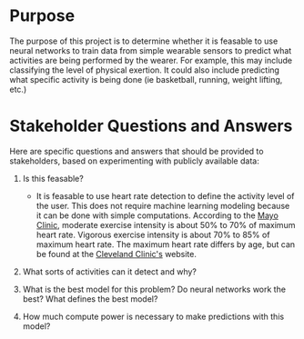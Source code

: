 # Purpose
The purpose of this project is to determine whether it is feasable to use neural networks to train data from simple wearable sensors to predict what activities are being performed by the wearer. For example, this may include classifying the level of physical exertion. It could also include predicting what specific activity is being done (ie basketball, running, weight lifting, etc.)

# Stakeholder Questions and Answers
Here are specific questions and answers that should be provided to stakeholders, based on experimenting with publicly available data:
1. Is this feasable?
    - It is feasable to use heart rate detection to define the activity level of the user. This does not require machine learning modeling because it can be done with simple computations. According to the [Mayo Clinic](https://www.mayoclinic.org/healthy-lifestyle/fitness/in-depth/exercise-intensity/art-20046887), moderate exercise intensity is about 50% to 70% of maximum heart rate. Vigorous exercise intensity is about 70% to 85% of maximum heart rate. The maximum heart rate differs by age, but can be found at the [Cleveland Clinic's](https://health.clevelandclinic.org/exercise-heart-rate-zones-explained/) website.

2. What sorts of activities can it detect and why?

3. What is the best model for this problem? Do neural networks work the best? What defines the best model?

4. How much compute power is necessary to make predictions with this model?


